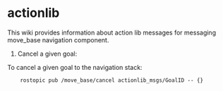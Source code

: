 actionlib
========

This wiki provides information about action lib messages for messaging move_base navigation component.

1. Cancel a given goal:

To cancel a given goal to the navigation stack:

		rostopic pub /move_base/cancel actionlib_msgs/GoalID -- {}